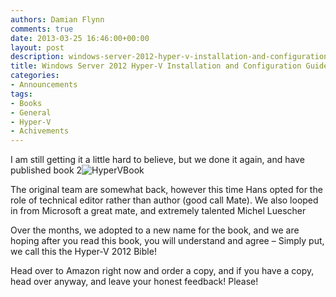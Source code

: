 ```yaml
---
authors: Damian Flynn
comments: true
date: 2013-03-25 16:46:00+00:00
layout: post
description: windows-server-2012-hyper-v-installation-and-configuration-guide
title: Windows Server 2012 Hyper-V Installation and Configuration Guide
categories:
- Announcements
tags:
- Books
- General
- Hyper-V
- Achivements
---
```


I am still getting it a little hard to believe, but we done it again, and have published book 2![![HyperVBook](/assets/posts/2014/08/HyperVBook-239x300.jpg)](/assets/posts/2014/08/HyperVBook.jpg)

The original team are somewhat back, however this time Hans opted for the role of technical editor rather than author (good call Mate). We also looped in from Microsoft a great mate, and extremely talented Michel Luescher

Over the months, we adopted to a new name for the book, and we are hoping after you read this book, you will understand and agree – Simply put, we call this the Hyper-V 2012 Bible!

Head over to Amazon right now and order a copy, and if you have a copy, head over anyway, and leave your honest feedback! Please!
